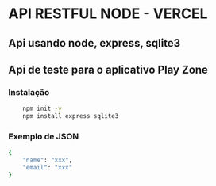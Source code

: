 # API RESTFUL NODE - VERCEL

## Api usando node, express, sqlite3
## Api de teste para o aplicativo Play Zone

### Instalação

```sh
    npm init -y
    npm install express sqlite3
```

### Exemplo de JSON

```sh
{
    "name": "xxx",
    "email": "xxx"
}
```



